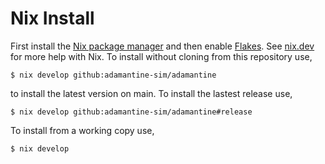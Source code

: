 # Nix Install

First install the [Nix package manager][NIX] and then enable
[Flakes]. See [nix.dev][nix.dev] for more help with Nix. To install
without cloning from this repository use,

    $ nix develop github:adamantine-sim/adamantine
	
to install the latest version on main. To install the lastest release use,

    $ nix develop github:adamantine-sim/adamantine#release
    
To install from a working copy use,

    $ nix develop
   
[NIX]: https://nixos.org/download.html
[Flakes]: https://nixos.wiki/wiki/Flakes
[nix.dev]: https://nix.dev
